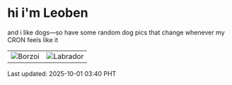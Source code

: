 # hi i'm Leoben

and i like dogs—so have some random dog pics that change whenever my CRON feels like it

|  |  |
|--------|----------|
| ![Borzoi](https://random-dog-vercel.vercel.app/api/random-borzoi?v=1759261222) | ![Labrador](https://random-dog-vercel.vercel.app/api/random-labrador?v=1759261222) |

Last updated: 2025-10-01 03:40 PHT
